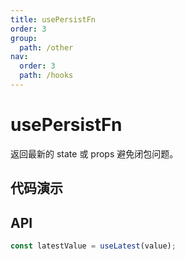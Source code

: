 ```yaml
---
title: usePersistFn
order: 3
group:
  path: /other
nav:
  order: 3
  path: /hooks
---
```


# usePersistFn

返回最新的 state 或 props 避免闭包问题。

## 代码演示

<!-- <code src='./demos/demo1.tsx' /> -->

## API

```typescript
const latestValue = useLatest(value);
```
